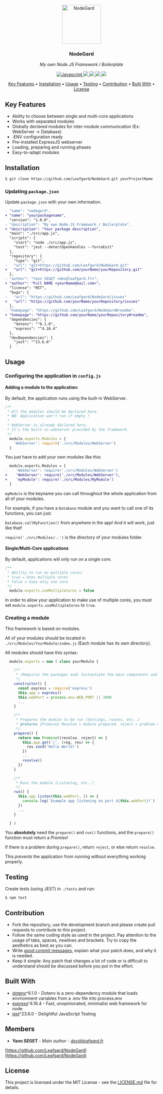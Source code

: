 <p align="center"><img src="https://image.ibb.co/mMyMQ0/NodeGard.png" height="128" alt="NodeGard"></p>
<h3 align="center">NodeGard</h3>
<p align="center"><i>My own Node.JS Framework / Boilerplate</i><p>



<p align="center">
  <a href="https://forthebadge.com">
    <img src="https://forthebadge.com/images/badges/made-with-javascript.svg"
         alt="Javascript">
  </a>
  <a href="https://forthebadge.com">
      <img src="https://forthebadge.com/images/badges/powered-by-water.svg">
  </a>
  <a href="https://github.com/Leafgard/NodeGard/issues">
      <img src="https://img.shields.io/github/issues/Leafgard/NodeGard.svg?style=for-the-badge">
  </a>
  <a href="https://github.com/Leafgard/NodeGard/stargazers">
      <img src="https://img.shields.io/github/stars/Leafgard/NodeGard.svg?style=for-the-badge">
  </a>
  <a href="https://paypal.me/Leafgard">
    <img src="https://img.shields.io/badge/$-donate-ff69b4.svg?maxAge=2592000&amp;style=for-the-badge">
  </a>
</p>

<p align="center">
  <a href="#key-features">Key Features</a> •
  <a href="#installation">Installation</a> •
  <a href="#usage">Usage</a> •
  <a href="#tests">Testing</a> •
  <a href="#contribution">Contribution</a> •
  <a href="#built-with">Built With</a> •
  <a href="#license">License</a>
</p>

## Key Features

* Ability to choose between single and multi-core applications
* Works with separated modules
* Globally declared modules for inter-module communication (Ex: WebServer -> Database)
* .ENV configuration ready
* Pre-installed ExpressJS webserver
* Loading, preparing and running phases
* Easy-to-adapt modules

## Installation

```bash
$ git clone https://github.com/Leafgard/NodeGard.git yourProjectName
```

### Updating `package.json`

Update `package.json` with your own information.

```diff
- "name": "nodegard",
+ "name": "yourpackagename",
  "version": "1.0.0",
- "description": "My own Node.JS Framework / Boilerplate",
+ "description": "Your package description",
  "main": "./src/app.js",
  "scripts": {
    "start": "node ./src/app.js",
    "test": "jest --detectOpenHandles --forceExit"
  },
  "repository": {
    "type": "git",
-   "url": "git+https://github.com/Leafgard/NodeGard.git"
+   "url": "git+https://github.com/yourName/yourRepository.git"
  },
- "author": "Yann SEGET <dev@leafgard.fr>",
+ "author": "Full NAME <yourName@mail.com>",
  "license": "MIT",
  "bugs": {
-   "url": "https://github.com/Leafgard/NodeGard/issues"
+   "url": "https://github.com/yourName/yourRepository/issues"
  },
- "homepage": "https://github.com/Leafgard/NodeGard#readme",
+ "homepage": "https://github.com/yourName/yourRepository#readme",
  "dependencies": {
    "dotenv": "^6.1.0",
    "express": "^4.16.4"
  },
  "devDependencies": {
    "jest": "^23.6.0"
  }
```

## Usage

### Configuring the application in `config.js`

#### Adding a module to the application:

By default, the application runs using the built-in WebServer.

```js
/**
 * All the modules should be declared here.
 * NB: Application won't run if empty !
 * 
 * WebServer is already declared here.
 * It's the built-in webserver provided by the framework.
 */
  module.exports.Modules = {
    'WebServer': require('./src/Modules/WebServer')
  }
```

You just have to add your own modules like this:

```diff
  module.exports.Modules = {
-    'WebServer': require('./src/Modules/WebServer')
+    'WebServer': require('./src/Modules/WebServer'),
+    'myModule': require('./src/Modules/MyModule')
  }
```

`myModule` is the keyname you can call throughout the whole application from all of your modules.

For example, if you have a `Database` module and you want to call one of its functions, you can just:

`Database.callMyFunction()` from anywhere in the app! And it will work, just like that!

`require('./src/Modules/..')` is the directory of your modules folder.

#### Single/Multi-Core applications

By default, applications will only run on a single core.

```js
/**
 * Ability to run on multiple cores:
 * true = Uses multiple cores
 * false = Uses only one core
 */
  module.exports.useMultipleCores = false
```
In order to allow your application to make use of multiple cores, you must set `module.exports.useMultipleCores` to `true`.

### Creating a module

This framework is based on modules.

All of your modules should be located in `./src/Modules/YourModule/index.js` (Each module has its own directory).

All modules should have this syntax:

```js
  module.exports = new ( class yourModule {

    /**
     * (Requires the packages and) Instantiate the main components and variables
     */
    constructor() {
      const express = require('express')
      this.app = express()
      this.webPort = process.env.WEB_PORT || 3000
      ...
    }

    /**
     * Prepares the module to be run (Settings, routes, etc..)
     * @returns {Promise} Resolve = module prepared, reject = problem while preparing module
     */
    prepare() {
      return new Promise((resolve, reject) => {
        this.app.get('/', (req, res) => {
          res.send('Hello World!')
        })
        ...
        resolve()
      })
    }

    /**
     * Runs the module (Listening, etc..)
     */
    run() {
      this.app.listen(this.webPort, () => {
        console.log(`Example app listening on port ${this.webPort}!`)
      })
      ...
    }

  } )
```

You **absolutely** need the `prepare()` and `run()` functions, and the `prepare()` function must return a *Promise*!

If there is a problem during `prepare()`, return `reject`, or else return `resolve`.

This *prevents* the application from running without everything working properly.

## Testing

Create tests (using JEST) in `./tests` and run:

```bash
$ npm test
```

## Contribution

* Fork the repository, use the development branch and please create pull requests to contribute to this project.
* Follow the same coding style as used in the project. Pay attention to the
  usage of tabs, spaces, newlines and brackets. Try to copy the aesthetics as
  best as you can.
* Write [good commit messages](http://tbaggery.com/2008/04/19/a-note-about-git-commit-messages.html),
  explain what your patch does, and why it is needed.
* Keep it simple: Any patch that changes a lot of code or is difficult to
  understand should be discussed before you put in the effort.

## Built With

* [dotenv](https://www.npmjs.com/package/dotenv)^6.1.0 - Dotenv is a zero-dependency module that loads environment variables from a .env file into process.env
* [express](https://www.npmjs.com/package/express)^4.16.4 - Fast, unopinionated, minimalist web framework for node
* [jest](https://www.npmjs.com/package/jest)^23.6.0 - Delightful JavaScript Testing

## Members

* **Yann SEGET** - *Main author* - *dev@leafgard.fr*

[https://github.com/Leafgard/NodeGard](https://github.com/Leafgard/NodeGard)

## License

This project is licensed under the MIT License - see the [LICENSE.md](LICENSE.md) file for details.
